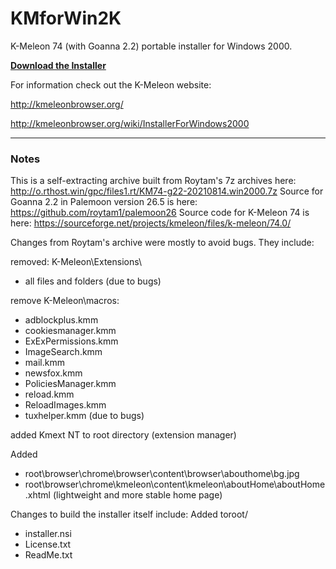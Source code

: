 # KMforWin2K
K-Meleon 74 (with Goanna 2.2) portable installer for Windows 2000. 

**[Download the Installer](https://github.com/rjjiii/KMforWin2K/releases/download/v74.G.22.1/KM74-g22.1.exe)**

For information check out the K-Meleon website:

http://kmeleonbrowser.org/

http://kmeleonbrowser.org/wiki/InstallerForWindows2000

---
### Notes
This is a self-extracting archive built from Roytam's 7z archives here: http://o.rthost.win/gpc/files1.rt/KM74-g22-20210814.win2000.7z
Source for Goanna 2.2 in Palemoon version 26.5 is here: https://github.com/roytam1/palemoon26
Source code for K-Meleon 74 is here: https://sourceforge.net/projects/kmeleon/files/k-meleon/74.0/

Changes from Roytam's archive were mostly to avoid bugs. They include:

removed: K-Meleon\Extensions\
* all files and folders
(due to bugs)

remove K-Meleon\macros:
* adblockplus.kmm
* cookiesmanager.kmm
* ExExPermissions.kmm
* ImageSearch.kmm
* mail.kmm
* newsfox.kmm
* PoliciesManager.kmm
* reload.kmm
* ReloadImages.kmm
* tuxhelper.kmm
(due to bugs)

added Kmext NT to root directory
(extension manager)

Added
* root\browser\chrome\browser\content\browser\abouthome\bg.jpg
* root\browser\chrome\kmeleon\content\kmeleon\aboutHome\aboutHome.xhtml
(lightweight and more stable home page)

Changes to build the installer itself include:
Added toroot/
* installer.nsi
* License.txt
* ReadMe.txt
